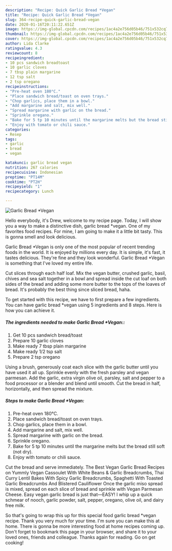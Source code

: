 ```yaml
---
description: "Recipe: Quick Garlic Bread *Vegan"
title: "Recipe: Quick Garlic Bread *Vegan"
slug: 364-recipe-quick-garlic-bread-vegan
date: 2020-01-16T20:11:22.651Z
image: https://img-global.cpcdn.com/recipes/1ac4a2e756d05b46/751x532cq70/garlic-bread-vegan-recipe-main-photo.jpg
thumbnail: https://img-global.cpcdn.com/recipes/1ac4a2e756d05b46/751x532cq70/garlic-bread-vegan-recipe-main-photo.jpg
cover: https://img-global.cpcdn.com/recipes/1ac4a2e756d05b46/751x532cq70/garlic-bread-vegan-recipe-main-photo.jpg
author: Lida Clarke
ratingvalue: 4.3
reviewcount: 8
recipeingredient:
- 10 pcs sandwich breadtoast
- 10 garlic cloves
- 7 tbsp plain margarine
- 12 tsp salt
- 2 tsp oregano
recipeinstructions:
- "Pre-heat oven 180°C."
- "Place sandwich bread/toast on oven trays."
- "Chop garlics, place them in a bowl."
- "Add margarine and salt, mix well."
- "Spread margarine with garlic on the bread."
- "Sprinkle oregano."
- "Bake for 5 tp 10 minutes until the margarine melts but the bread still soft (not dry)."
- "Enjoy with tomato or chili sauce."
categories:
- Resep
tags:
- garlic
- bread
- vegan

katakunci: garlic bread vegan
nutrition: 267 calories
recipecuisine: Indonesian
preptime: "PT14M"
cooktime: "PT2H"
recipeyield: "1"
recipecategory: Lunch

---
```



![Garlic Bread *Vegan](https://img-global.cpcdn.com/recipes/1ac4a2e756d05b46/751x532cq70/garlic-bread-vegan-recipe-main-photo.jpg)

Hello everybody, it's Drew, welcome to my recipe page. Today, I will show you a way to make a distinctive dish, garlic bread *vegan. One of my favorites food recipes. For mine, I am going to make it a little bit tasty. This is gonna smell and look delicious.

Garlic Bread *Vegan is only one of the most popular of recent trending foods in the world. It is enjoyed by millions every day. It is simple, it's fast, it tastes delicious. They're fine and they look wonderful. Garlic Bread *Vegan is something that I've loved my entire life.

Cut slices through each half loaf. Mix the vegan butter, crushed garlic, basil, chives and sea salt together in a bowl and spread inside the cut loaf on both sides of the bread and adding some more butter to the tops of the loaves of bread. It&#39;s probably the best thing since sliced bread, haha.


To get started with this recipe, we have to first prepare a few ingredients. You can have garlic bread *vegan using 5 ingredients and 8 steps. Here is how you can achieve it.

##### The ingredients needed to make Garlic Bread *Vegan::

1. Get 10 pcs sandwich bread/toast
1. Prepare 10 garlic cloves
1. Make ready 7 tbsp plain margarine
1. Make ready 1/2 tsp salt
1. Prepare 2 tsp oregano


Using a brush, generously coat each slice with the garlic butter until you have used it all up. Sprinkle evenly with the fresh parsley and vegan parmesan. Add the garlic, extra virgin olive oil, parsley, salt and pepper to a food processor or a blender and blend until smooth. Cut the bread in half, horizontally, and then spread the mixture. 

##### Steps to make Garlic Bread *Vegan:

1. Pre-heat oven 180°C.
1. Place sandwich bread/toast on oven trays.
1. Chop garlics, place them in a bowl.
1. Add margarine and salt, mix well.
1. Spread margarine with garlic on the bread.
1. Sprinkle oregano.
1. Bake for 5 tp 10 minutes until the margarine melts but the bread still soft (not dry).
1. Enjoy with tomato or chili sauce.


Cut the bread and serve immediately. The Best Vegan Garlic Bread Recipes on Yummly Vegan Cassoulet With White Beans &amp; Garlic Breadcrumbs, Thai Curry Lentil Bakes With Spicy Garlic Breadcrumbs, Spaghetti With Toasted Garlic Breadcrumbs And Blistered Cauliflower Once the garlic miso spread is mixed, spread on each slice of bread and sprinkle with Vegan Parmesan Cheese. Easy vegan garlic bread is just that—EASY! I whip up a quick schmear of nooch, garlic powder, salt, pepper, oregano, olive oil, and dairy free milk. 

So that's going to wrap this up for this special food garlic bread *vegan recipe. Thank you very much for your time. I'm sure you can make this at home. There is gonna be more interesting food at home recipes coming up. Don't forget to bookmark this page in your browser, and share it to your loved ones, friends and colleague. Thanks again for reading. Go on get cooking!

